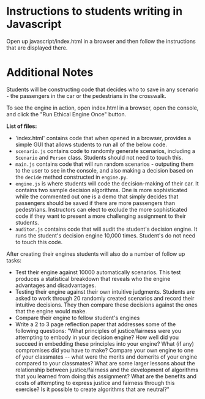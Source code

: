 # Instructions to students writing in Javascript

Open up javascript/index.html in a browser and then follow the instructions that are displayed there.

# Additional Notes 

Students will be constructing code that decides who to save in any scenario - the passengers in the car or the pedestrians in the crosswalk.

To see the engine in action, open index.html in a browser, open the console, and click the "Run Ethical Engine Once" button.

**List of files:**
- 'index.html'  contains code that when opened in a browser, provides a simple GUI that allows students 
to run all of the below code.
- `scenario.js` contains code to randomly generate scenarios, including a `Scenario` and `Person` class. Students should not need to touch this.
- `main.js` contains code that will run random scenarios - outputing them to the user to see in the console, and also making a decision based on the `decide` method constructed in `engine.py`.
- `engine.js` is where students will code the decision-making of their car. It contains two sample decision algorithms.  One is more sophisticated while the commented out one is a demo that simply decides that passengers should be saved if there are more passengers than pedestrians.  Instructors
can elect to exclude the more sophisticated code if they want to present a more challenging assignment
to their students.
- `auditor.js` contains code that will audit the student's decision engine.  It runs the student's
decision engine 10,000 times.  Student's do not need to touch this code.

After creating their engines students will also do a number of follow up tasks:
- Test their engine against 10000 automatically scenarios.  This test produces a statistical breakdown
that reveals who the engine advantages and disadvantages.
- Testing their engine against their own intuitive judgments. Students are asked to work through 20 randomly created scenarios and record their intuitive decisions.  They then compare these decisions against the ones
that the engine would make.  
- Compare their engine to fellow student's engines
- Write a 2 to 3 page reflection paper that addresses some of the following questions: "What principles of justice/fairness were you attempting to embody in your decision engine? How well did you succeed in embedding these principles into your engine?  What (if any) compromises did you have to make?  Compare your own engine to one of your classmates -- what were the merits and demerits of your engine compared to your classmates?  What are some larger lessons about the relationship between justice/fairness and the development of algorithms that you learned from doing this assignment? What are the benefits and costs of attempting to express justice and fairness through this exercise?  Is it possible to create algorithms that are neutral?"  
